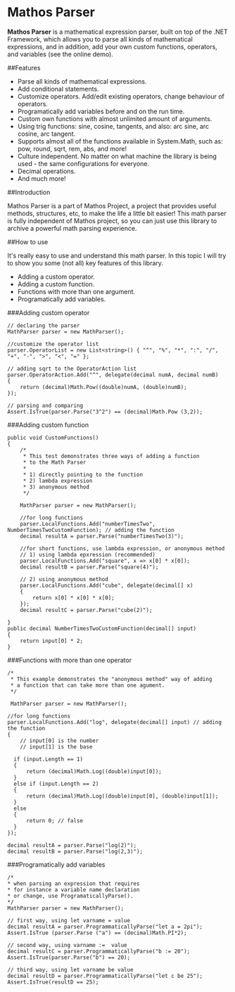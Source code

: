 Mathos Parser
=============
**Mathos Parser** is a mathematical expression parser, built on top of the .NET Framework, which allows you to parse all kinds of mathematical expressions, and in addition, add your own custom functions, operators, and variables (see the online demo).

##Features

* Parse all kinds of mathematical expressions.
* Add conditional statements.
* Customize operators. Add/edit existing operators, change behaviour of operators.
* Programatically add variables before and on the run time.
* Custom own functions with almost unlimited amount of arguments.
* Using trig functions: sine, cosine, tangents, and also: arc sine, arc cosine, arc tangent.
* Supports almost all of the functions available in System.Math, such as: pow, round, sqrt, rem, abs, and more!
* Culture independent. No matter on what machine the library is being used - the same configurations for everyone.
* Decimal operations.
* And much more!

##Introduction

Mathos Parser is a part of Mathos Project, a project that provides useful methods, structures, etc, to make the life a little bit easier! This math parser is fully independent of Mathos project, so you can just use this library to archive a powerful math parsing experience.

##How to use

It's really easy to use and understand this math parser. In this topic I will try to show you some (not all) key features of this library.

* Adding a custom operator.
* Adding a custom function.
* Functions with more than one argument.
* Programatically add variables.

###Adding custom operator

````
// declaring the parser
MathParser parser = new MathParser();

//customize the operator list
parser.OperatorList = new List<string>() { "^", "%", "*", ":", "/", "+", "-", ">", "<", "=" };

// adding sqrt to the OperatorAction list
parser.OperatorAction.Add("^", delegate(decimal numA, decimal numB)
{
    return (decimal)Math.Pow((double)numA, (double)numB);
});

// parsing and comparing
Assert.IsTrue(parser.Parse("3^2") == (decimal)Math.Pow (3,2));
````
###Adding custom function
````
public void CustomFunctions()
{
    /*
     * This test demonstrates three ways of adding a function
     * to the Math Parser
     * 
     * 1) directly pointing to the function
     * 2) lambda expression
     * 3) anonymous method
     */

    MathParser parser = new MathParser();

    //for long functions
    parser.LocalFunctions.Add("numberTimesTwo", NumberTimesTwoCustomFunction); // adding the function
    decimal resultA = parser.Parse("numberTimesTwo(3)");

    //for short functions, use lambda expression, or anonymous method
    // 1) using lambda epxression (recommended)
    parser.LocalFunctions.Add("square", x => x[0] * x[0]);
    decimal resultB = parser.Parse("square(4)");

    // 2) using anonymous method
    parser.LocalFunctions.Add("cube", delegate(decimal[] x)
    {
        return x[0] * x[0] * x[0];
    });
    decimal resultC = parser.Parse("cube(2)");

}
public decimal NumberTimesTwoCustomFunction(decimal[] input)
{
    return input[0] * 2;
}
````
###Functions with more than one operator
````
/*
 * This example demonstrates the "anonymous method" way of adding
 * a function that can take more than one agument.
 */

 MathParser parser = new MathParser();

//for long functions
parser.LocalFunctions.Add("log", delegate(decimal[] input) // adding the function
{
    // input[0] is the number
    // input[1] is the base

  if (input.Length == 1)
  {
      return (decimal)Math.Log((double)input[0]);
  }
  else if (input.Length == 2)
  {
      return (decimal)Math.Log((double)input[0], (double)input[1]);
  }
  else
  {
      return 0; // false
  }
});

decimal resultA = parser.Parse("log(2)");
decimal resultB = parser.Parse("log(2,3)");
````
###Programatically add variables
```
/* 
* when parsing an expression that requires 
* for instance a variable name declaration 
* or change, use ProgramaticallyParse().
*/
MathParser parser = new MathParser();
          
// first way, using let varname = value
decimal resultA = parser.ProgrammaticallyParse("let a = 2pi");
Assert.IsTrue (parser.Parse ("a") == (decimal)Math.PI*2);

// second way, using varname :=  value
decimal resultC = parser.ProgrammaticallyParse("b := 20");
Assert.IsTrue(parser.Parse("b") == 20);

// third way, using let varname be value
decimal resultD = parser.ProgrammaticallyParse("let c be 25");
Assert.IsTrue(resultD == 25);
```
